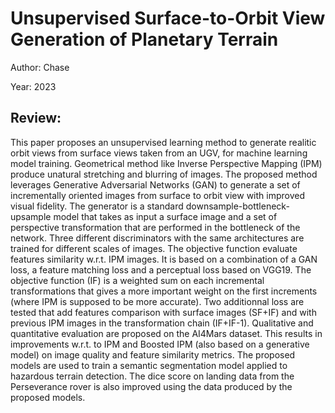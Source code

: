 # Unsupervised Surface-to-Orbit View Generation of Planetary Terrain

Author: Chase

Year: 2023

Review:
---
This paper proposes an unsupervised learning method to generate realitic orbit views from surface views taken from an UGV, for machine learning model training. Geometrical method like Inverse Perspective Mapping (IPM) produce unatural stretching and blurring of images. The proposed method leverages Generative Adversarial Networks (GAN) to generate a set of incrementally oriented images from surface to orbit view with improved visual fidelity. The generator is a standard downsample-bottleneck-upsample model that takes as input a surface image and a set of perspective transformation that are performed in the bottleneck of the network. Three different discriminators with the same architectures are trained for different scales of images. The objective function evaluate features similarity w.r.t. IPM images. It is based on a combination of a GAN loss, a feature matching loss and a perceptual loss based on VGG19. The objective function (IF) is a weighted sum on each incremental transformations that gives a more important weight on the first increments (where IPM is supposed to be more accurate). Two additionnal loss are tested that add features comparison with surface images (SF+IF) and with previous IPM images in the transformation chain (IF+IF-1). Qualitative and quantitative evaluation are proposed on the AI4Mars dataset. This results in improvements w.r.t. to IPM and Boosted IPM (also based on a generative model) on image quality and feature similarity metrics. The proposed models are used to train a semantic segmentation model applied to hazardous terrain detection. The dice score on landing data from the Perseverance rover is also improved using the data produced by the proposed models.